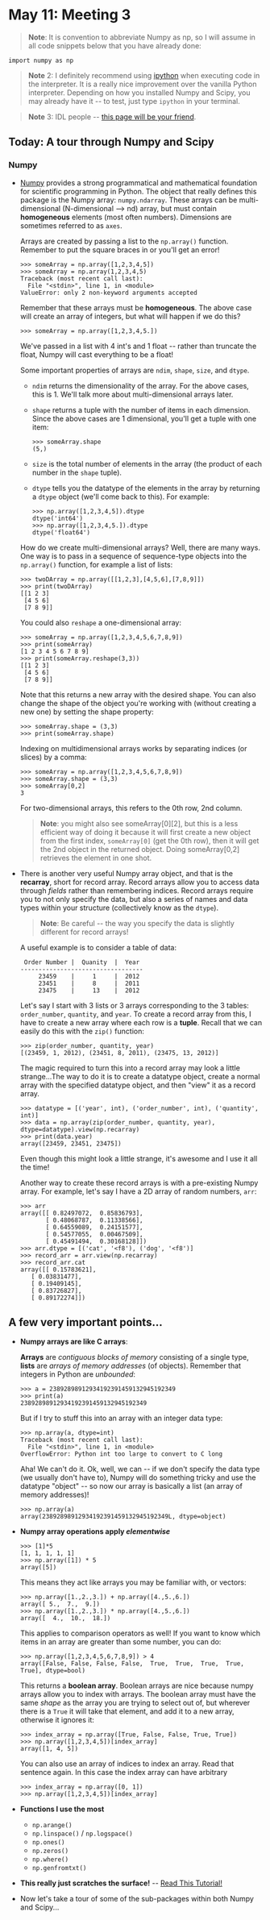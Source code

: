 # May 11: Meeting 3

> **Note**: It is convention to abbreviate Numpy as np, so I will assume in all code
    snippets below that you have already done:

    import numpy as np

> **Note** 2: I definitely recommend using [ipython](http://ipython.org/) when executing
    code in the interpreter. It is a really nice improvement over the vanilla Python
    interpreter. Depending on how you installed Numpy and Scipy, you may already have
    it -- to test, just type ``ipython`` in your terminal.

> **Note** 3: IDL people -- [this page will be your friend](http://mathesaurus.sourceforge.net/idl-numpy.html).

## **Today:** A tour through Numpy and Scipy

### Numpy
*   [Numpy](http://numpy.scipy.org/) provides a strong programmatical and mathematical 
    foundation for scientific programming in Python. The object that really defines 
    this package is the Numpy array: ``numpy.ndarray``. These arrays can be multi-dimensional 
    (N-dimensional --> nd) array, but must contain **homogeneous** elements (most often numbers).
    Dimensions are sometimes referred to as ``axes``.
    
    Arrays are created by passing a list to the ``np.array()`` function. Remember to put the
    square braces in or you'll get an error!
    
        >>> someArray = np.array([1,2,3,4,5])
        >>> someArray = np.array(1,2,3,4,5)
        Traceback (most recent call last):
          File "<stdin>", line 1, in <module>
        ValueError: only 2 non-keyword arguments accepted
    
    Remember that these arrays must be **homogeneous**. The above case will create an
    array of integers, but what will happen if we do this?
        
        >>> someArray = np.array([1,2,3,4,5.])
        
    We've passed in a list with 4 int's and 1 float -- rather than truncate the float,
    Numpy will cast everything to be a float!
    
    Some important properties of arrays are ``ndim``, ``shape``, ``size``, and ``dtype``.
        
    *   ``ndim`` returns the dimensionality of the array. For the above cases, this is 1.
        We'll talk more about multi-dimensional arrays later.
    *   ``shape`` returns a tuple with the number of items in each dimension. Since the
        above cases are 1 dimensional, you'll get a tuple with one item:
            
            >>> someArray.shape
            (5,)
            
    *   ``size`` is the total number of elements in the array (the product of each number
        in the ``shape`` tuple).
    *   ``dtype`` tells you the datatype of the elements in the array by returning a ``dtype``
        object (we'll come back to this). For example:
        
            >>> np.array([1,2,3,4,5]).dtype
            dtype('int64')
            >>> np.array([1,2,3,4,5.]).dtype
            dtype('float64')
            
    How do we create multi-dimensional arrays? Well, there are many ways. One way is to pass
    in a sequence of sequence-type objects into the ``np.array()`` function, for example a 
    list of lists:
        
        >>> twoDArray = np.array([[1,2,3],[4,5,6],[7,8,9]])
        >>> print(twoDArray)
        [[1 2 3]
         [4 5 6]
         [7 8 9]]
    
    You could also ``reshape`` a one-dimensional array:
        
        >>> someArray = np.array([1,2,3,4,5,6,7,8,9])
        >>> print(someArray)
        [1 2 3 4 5 6 7 8 9]
        >>> print(someArray.reshape(3,3))
        [[1 2 3]
         [4 5 6]
         [7 8 9]]
    
    Note that this returns a new array with the desired shape. You can also change the
    shape of the object you're working with (without creating a new one) by setting the
    shape property:
        
        >>> someArray.shape = (3,3)
        >>> print(someArray.shape)
    
    Indexing on multidimensional arrays works by separating indices (or slices) by a 
    comma:
        
        >>> someArray = np.array([1,2,3,4,5,6,7,8,9])
        >>> someArray.shape = (3,3)
        >>> someArray[0,2]
        3
        
    For two-dimensional arrays, this refers to the 0th row, 2nd column. 
    
    >   **Note**: you might also see someArray[0][2], but this is a less efficient way of
        doing it because it will first create a new object from the first index, 
        ``someArray[0]`` (get the 0th row), then it will get the 2nd object in the
        returned object. Doing someArray[0,2] retrieves the element in one shot.

*   There is another very useful Numpy array object, and that is the **recarray**, short for
    record array. Record arrays allow you to access data through *fields* rather than remembering
    indices. Record arrays require you to not only specify the data, but also a series of names
    and data types within your structure (collectively know as the ``dtype``). 
    
    > **Note**: Be careful -- the way you specify the data is slightly different for record arrays!
    
    A useful example is to consider a table of data:
        
         Order Number |  Quanity  |  Year
        ----------------------------------
             23459    |     1     |  2012
             23451    |     8     |  2011
             23475    |     13    |  2012
    
    Let's say I start with 3 lists or 3 arrays corresponding to the 3 tables: ``order_number``, 
    ``quantity``, and ``year``. To create a record array from this, I have to create a new array
    where each row is a **tuple**. Recall that we can easily do this with the ``zip()`` function:
        
        >>> zip(order_number, quantity, year)
        [(23459, 1, 2012), (23451, 8, 2011), (23475, 13, 2012)]
    
    The magic required to turn this into a record array may look a little strange...The way to
    do it is to create a datatype object, create a normal array with the specified datatype object,
    and then "view" it as a record array. 
        
        >>> datatype = [('year', int), ('order_number', int), ('quantity', int)]
        >>> data = np.array(zip(order_number, quantity, year), dtype=datatype).view(np.recarray)
        >>> print(data.year)
        array([23459, 23451, 23475])
    
    Even though this might look a little strange, it's awesome and I use it all the time!
    
    Another way to create these record arrays is with a pre-existing Numpy array. For example,
    let's say I have a 2D array of random numbers, ``arr``:
        
        >>> arr
        array([[ 0.82497072,  0.85836793],
               [ 0.48068787,  0.11338566],
               [ 0.64559089,  0.24151577],
               [ 0.54577055,  0.00467509],
               [ 0.45491494,  0.30168128]])
        >>> arr.dtype = [('cat', '<f8'), ('dog', '<f8')]
        >>> record_arr = arr.view(np.recarray)
        >>> record_arr.cat
        array([[ 0.15783621],
           [ 0.03831477],
           [ 0.19409145],
           [ 0.83726827],
           [ 0.89172274]])
    
## A few very important points...
*   **Numpy arrays are like C arrays**:
    
    **Arrays** are *contiguous blocks of memory* consisting of a single type, **lists** are
    *arrays of memory addresses* (of objects). Remember that integers in Python are 
    *unbounded*:
        
        >>> a = 23892898912934192391459132945192349
        >>> print(a) 
        23892898912934192391459132945192349
    
    But if I try to stuff this into an array with an integer data type:
        
        >>> np.array(a, dtype=int)
        Traceback (most recent call last):
          File "<stdin>", line 1, in <module>
        OverflowError: Python int too large to convert to C long
    
    Aha! We can't do it. Ok, well, we can -- if we don't specify the data type (we usually don't
    have to), Numpy will do something tricky and use the datatype "object" -- so now our array
    is basically a list (an array of memory addresses)!
    
        >>> np.array(a)
        array(23892898912934192391459132945192349L, dtype=object)        
    
*   **Numpy array operations apply *elementwise***
    
        >>> [1]*5
        [1, 1, 1, 1, 1]
        >>> np.array([1]) * 5
        array([5])
        
    This means they act like arrays you may be familiar with, or vectors:
        
        >>> np.array([1.,2.,3.]) + np.array([4.,5.,6.])
        array([ 5.,  7.,  9.])
        >>> np.array([1.,2.,3.]) * np.array([4.,5.,6.])
        array([  4.,  10.,  18.])
    
    This applies to comparison operators as well! If you want to know which items in an
    array are greater than some number, you can do:
        
        >>> np.array([1,2,3,4,5,6,7,8,9]) > 4
        array([False, False, False, False,  True,  True,  True,  True,  True], dtype=bool)
    
    This returns a **boolean array**. Boolean arrays are nice because numpy arrays allow you
    to index with arrays. The boolean array must have the same *shape* as the array you are
    trying to select out of, but wherever there is a ``True`` it will take that element, 
    and add it to a new array, otherwise it ignores it:
        
        >>> index_array = np.array([True, False, False, True, True])
        >>> np.array([1,2,3,4,5])[index_array]
        array([1, 4, 5])
    
    You can also use an array of indices to index an array. Read that sentence again. In this
    case the index array can have arbitrary
    
        >>> index_array = np.array([0, 1])
        >>> np.array([1,2,3,4,5])[index_array]
        
*   **Functions I use the most**
    
    *   ``np.arange()``
    *   ``np.linspace()`` / ``np.logspace()``
    *   ``np.ones()``
    *   ``np.zeros()``
    *   ``np.where()``
    *   ``np.genfromtxt()``

*   **This really just scratches the surface!** -- [Read This Tutorial!](http://www.scipy.org/Tentative_NumPy_Tutorial)

*   Now let's take a tour of some of the sub-packages within both Numpy and Scipy...
        